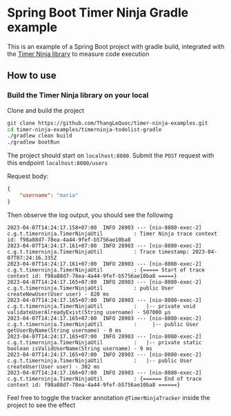 # Spring Boot Timer Ninja Gradle example

This is an example of a Spring Boot project with gradle build, integrated
with the [Timer Ninja library](https://github.com/ThangLeQuoc/timer-ninja) to measure code execution

## How to use
### Build the Timer Ninja library on your local
Clone and build the project

```bash
git clone https://github.com/ThangLeQuoc/timer-ninja-examples.git
cd timer-ninja-examples/timerninja-todolist-gradle
./gradlew clean build
./gradlew bootRun
```

The project should start on `localhost:8080`.
Submit the `POST` request with this endpoint `localhost:8080/users`

Request body:
```json
{
    "username": "maria"
}
```

Then observe the log output, you should see the following
```shell
2023-04-07T14:24:17.158+07:00  INFO 28903 --- [nio-8080-exec-2] c.g.t.timerninja.TimerNinjaUtil          : Timer Ninja trace context id: f98a88d7-78ea-4a44-9fef-b5756ae10ba8
2023-04-07T14:24:17.161+07:00  INFO 28903 --- [nio-8080-exec-2] c.g.t.timerninja.TimerNinjaUtil          : Trace timestamp: 2023-04-07T07:24:16.335Z
2023-04-07T14:24:17.161+07:00  INFO 28903 --- [nio-8080-exec-2] c.g.t.timerninja.TimerNinjaUtil          : {===== Start of trace context id: f98a88d7-78ea-4a44-9fef-b5756ae10ba8 =====}
2023-04-07T14:24:17.165+07:00  INFO 28903 --- [nio-8080-exec-2] c.g.t.timerninja.TimerNinjaUtil          : public User createNewUser(User user) - 820 ms
2023-04-07T14:24:17.165+07:00  INFO 28903 --- [nio-8080-exec-2] c.g.t.timerninja.TimerNinjaUtil          :   |-- private void validateUserAlreadyExist(String username) - 507000 µs
2023-04-07T14:24:17.165+07:00  INFO 28903 --- [nio-8080-exec-2] c.g.t.timerninja.TimerNinjaUtil          :     |-- public User getUserByName(String username) - 0 ms
2023-04-07T14:24:17.165+07:00  INFO 28903 --- [nio-8080-exec-2] c.g.t.timerninja.TimerNinjaUtil          :   |-- private static boolean isValidUserName(String username) - 9 ms
2023-04-07T14:24:17.165+07:00  INFO 28903 --- [nio-8080-exec-2] c.g.t.timerninja.TimerNinjaUtil          :   |-- public User createUser(User user) - 302 ms
2023-04-07T14:24:17.166+07:00  INFO 28903 --- [nio-8080-exec-2] c.g.t.timerninja.TimerNinjaUtil          : {====== End of trace context id: f98a88d7-78ea-4a44-9fef-b5756ae10ba8 ======}
```
Feel free to toggle the tracker annotation `@TimerNinjaTracker` inside the project to see the effect
